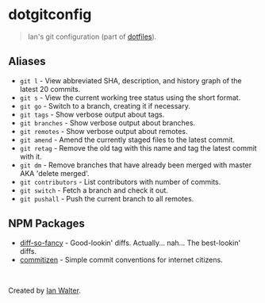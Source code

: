 # dotgitconfig
> Ian's git configuration (part of [dotfiles](https://github.com/ianwalter/dotfiles)).

## Aliases

* `git l` - View abbreviated SHA, description, and history graph of the latest
  20 commits.
* `git s` - View the current working tree status using the short format.
* `git go` - Switch to a branch, creating it if necessary.
* `git tags` - Show verbose output about tags.
* `git branches` - Show verbose output about branches.
* `git remotes` - Show verbose output about remotes.
* `git amend` - Amend the currently staged files to the latest commit.
* `git retag` - Remove the old tag with this name and tag the latest commit with
  it.
* `git dm` - Remove branches that have already been merged with master AKA
  'delete merged'.
* `git contributors` - List contributors with number of commits.
* `git switch` - Fetch a branch and check it out.
* `git pushall` - Push the current branch to all remotes.

## NPM Packages

* [diff-so-fancy](https://github.com/so-fancy/diff-so-fancy) - Good-lookin' diffs. Actually… nah… The best-lookin' diffs.
* [commitizen](http://commitizen.github.io/cz-cli/) - Simple commit conventions for internet citizens.

&nbsp;

Created by [Ian Walter](http://iankwalter.com).
